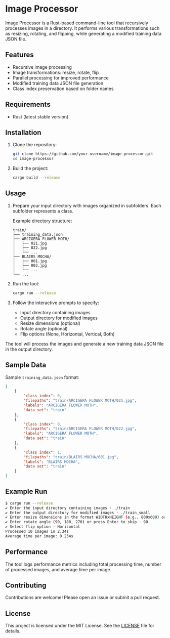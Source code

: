 # Image Processor

Image Processor is a Rust-based command-line tool that recursively processes images in a directory. It performs various transformations such as resizing, rotating, and flipping, while generating a modified training data JSON file.

## Features

- Recursive image processing
- Image transformations: resize, rotate, flip
- Parallel processing for improved performance
- Modified training data JSON file generation
- Class index preservation based on folder names

## Requirements

- Rust (latest stable version)

## Installation

1. Clone the repository:
   ```sh
   git clone https://github.com/your-username/image-processor.git
   cd image-processor
   ```

2. Build the project:
   ```sh
   cargo build --release
   ```

## Usage

1. Prepare your input directory with images organized in subfolders. Each subfolder represents a class.

   Example directory structure:
   ```
   train/
   ├── training_data.json
   ├── ARCIGERA FLOWER MOTH/
   │   ├── 021.jpg
   │   ├── 022.jpg
   │   └── ...
   ├── BLAIRS MOCHA/
   │   ├── 001.jpg
   │   ├── 002.jpg
   │   └── ...
   └── ...
   ```

2. Run the tool:
   ```sh
   cargo run --release
   ```

3. Follow the interactive prompts to specify:
   - Input directory containing images
   - Output directory for modified images
   - Resize dimensions (optional)
   - Rotate angle (optional)
   - Flip options (None, Horizontal, Vertical, Both)

The tool will process the images and generate a new training data JSON file in the output directory.

## Sample Data

Sample `training_data.json` format:

```json
[
    {
        "class index": 0,
        "filepaths": "train/ARCIGERA FLOWER MOTH/021.jpg",
        "labels": "ARCIGERA FLOWER MOTH",
        "data set": "train"
    },
    {
        "class index": 0,
        "filepaths": "train/ARCIGERA FLOWER MOTH/022.jpg",
        "labels": "ARCIGERA FLOWER MOTH",
        "data set": "train"
    },
    {
        "class index": 1,
        "filepaths": "train/BLAIRS MOCHA/001.jpg",
        "labels": "BLAIRS MOCHA",
        "data set": "train"
    }
]
```

## Example Run

```sh
$ cargo run --release
✔ Enter the input directory containing images · ./train
✔ Enter the output directory for modified images · ./train_small
✔ Enter resize dimensions in the format WIDTHxHEIGHT (e.g., 800x600) or press Enter to skip · 64x64
✔ Enter rotate angle (90, 180, 270) or press Enter to skip · 90
✔ Select flip option · Horizontal
Processed 10 images in 2.34s
Average time per image: 0.234s
```

## Performance

The tool logs performance metrics including total processing time, number of processed images, and average time per image.

## Contributing

Contributions are welcome! Please open an issue or submit a pull request.

## License

This project is licensed under the MIT License. See the [LICENSE](LICENSE) file for details.
